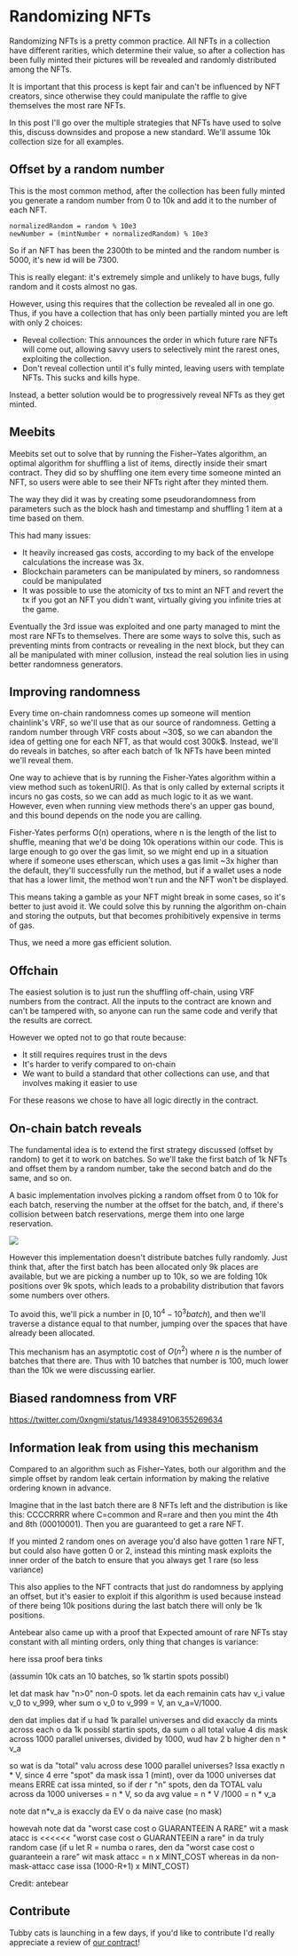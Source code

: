 # Randomizing NFTs

Randomizing NFTs is a pretty common practice. All NFTs in a collection have different rarities, which determine their value, so after a collection has been fully minted their pictures will be revealed and randomly distributed among the NFTs.

It is important that this process is kept fair and can't be influenced by NFT creators, since otherwise they could manipulate the raffle to give themselves the most rare NFTs.

In this post I'll go over the multiple strategies that NFTs have used to solve this, discuss downsides and propose a new standard. We'll assume 10k collection size for all examples.

## Offset by a random number
This is the most common method, after the collection has been fully minted you generate a random number from 0 to 10k and add it to the number of each NFT.
```
normalizedRandom = random % 10e3
newNumber = (mintNumber + normalizedRandom) % 10e3
```

So if an NFT has been the 2300th to be minted and the random number is 5000, it's new id will be 7300.

This is really elegant: it's extremely simple and unlikely to have bugs, fully random and it costs almost no gas.

However, using this requires that the collection be revealed all in one go. Thus, if you have a collection that has only been partially minted you are left with only 2 choices:
- Reveal collection: This announces the order in which future rare NFTs will come out, allowing savvy users to selectively mint the rarest ones, exploiting the collection.
- Don't reveal collection until it's fully minted, leaving users with template NFTs. This sucks and kills hype.

Instead, a better solution would be to progressively reveal NFTs as they get minted.

## Meebits
Meebits set out to solve that by running the Fisher–Yates algorithm, an optimal algorithm for shuffling a list of items, directly inside their smart contract. They did so by shuffling one item every time someone minted an NFT, so users were able to see their NFTs right after they minted them.

The way they did it was by creating some pseudorandomness from parameters such as the block hash and timestamp and shuffling 1 item at a time based on them.

This had many issues:
- It heavily increased gas costs, according to my back of the envelope calculations the increase was 3x.
- Blockchain parameters can be manipulated by miners, so randomness could be manipulated
- It was possible to use the atomicity of txs to mint an NFT and revert the tx if you got an NFT you didn't want, virtually giving you infinite tries at the game.

Eventually the 3rd issue was exploited and one party managed to mint the most rare NFTs to themselves. There are some ways to solve this, such as preventing mints from contracts or revealing in the next block, but they can all be manipulated with miner collusion, instead the real solution lies in using better randomness generators.

## Improving randomness
Every time on-chain randomness comes up someone will mention chainlink's VRF, so we'll use that as our source of randomness. Getting a random number through VRF costs about ~30\$, so we can abandon the idea of getting one for each NFT, as that would cost 300k\$. Instead, we'll do reveals in batches, so after each batch of 1k NFTs have been minted we'll reveal them.

One way to achieve that is by running the Fisher-Yates algorithm within a view method such as tokenURI(). As that is only called by external scripts it incurs no gas costs, so we can add as much logic to it as we want. However, even when running view methods there's an upper gas bound, and this bound depends on the node you are calling.

Fisher-Yates performs O(n) operations, where n is the length of the list to shuffle, meaning that we'd be doing 10k operations within our code. This is large enough to go over the gas limit, so we might end up in a situation where if someone uses etherscan, which uses a gas limit ~3x higher than the default, they'll successfully run the method, but if a wallet uses a node that has a lower limit, the method won't run and the NFT won't be displayed.

This means taking a gamble as your NFT might break in some cases, so it's better to just avoid it. We could solve this by running the algorithm on-chain and storing the outputs, but that becomes prohibitively expensive in terms of gas.

Thus, we need a more gas efficient solution.

## Offchain
The easiest solution is to just run the shuffling off-chain, using VRF numbers from the contract. All the inputs to the contract are known and can't be tampered with, so anyone can run the same code and verify that the results are correct.

However we opted not to go that route because:
- It still requires requires trust in the devs
- It's harder to verify compared to on-chain
- We want to build a standard that other collections can use, and that involves making it easier to use

For these reasons we chose to have all logic directly in the contract.

## On-chain batch reveals
The fundamental idea is to extend the first strategy discussed (offset by random) to get it to work on batches. So we'll take the first batch of 1k NFTs and offset them by a random number, take the second batch and do the same, and so on.

A basic implementation involves picking a random offset from 0 to 10k for each batch, reserving the number at the offset for the batch, and, if there's collision between batch reservations, merge them into one large reservation.

![](https://codimd.s3.shivering-isles.com/demo/uploads/e24435ab42e4287d9369a21ba.png)

However this implementation doesn't distribute batches fully randomly. Just think that, after the first batch has been allocated only 9k places are available, but we are picking a number up to 10k, so we are folding 10k positions over 9k spots, which leads to a probability distribution that favors some numbers over others.

To avoid this, we'll pick a number in $[0, 10^4-10^3batch)$, and then we'll traverse a distance equal to that number, jumping over the spaces that have already been allocated.

This mechanism has an asymptotic cost of $O(n^2)$ where $n$ is the number of batches that there are. Thus with 10 batches that number is 100, much lower than the 10k we were discussing earlier.

## Biased randomness from VRF
https://twitter.com/0xngmi/status/1493849106355269634

## Information leak from using this mechanism
Compared to an algorithm such as Fisher–Yates, both our algorithm and the simple offset by random leak certain information by making the relative ordering known in advance.

Imagine that in the last batch there are 8 NFTs left and the distribution is like this:
CCCCRRRR where C=common and R=rare
and then you mint the 4th and 8th (00010001). Then you are guaranteed to get a rare NFT.

If you minted 2 random ones on average you'd also have gotten 1 rare NFT, but could also have gotten 0 or 2, instead this minting mask exploits the inner order of the batch to ensure that you always get 1 rare (so less variance)

This also applies to the NFT contracts that just do randomness by applying an offset, but it's easier to exploit if this algorithm is used because instead of there being 10k positions during the last batch there will only be 1k positions.

Antebear also came up with a proof that Expected amount of rare NFTs stay constant with all minting orders, only thing that changes is variance:

here issa proof bera tinks

(assumin 10k cats an 10 batches, so 1k startin spots possibl) 

let dat mask hav "n>0" non-0 spots. let da each remainin cats hav v_i value v_0 to v_999, wher sum o v_0 to v_999 = V, an v_a=V/1000.

den dat implies dat if u had 1k parallel universes and did exaccly da mints across each o da 1k possibl startin spots, da sum o all total value 4 dis mask across 1000 parallel universes, divided by 1000, wud hav 2 b higher den n * v_a

so wat is da "total" valu across dese 1000 parallel universes? Issa exactly n * V, since 4 erre "spot" da mask issa 1 (mint), over da 1000 universes dat means ERRE cat issa minted, so if der r "n" spots, den da TOTAL valu across da 1000 universes = n * V, so da avg value = n * V /1000 = n * v_a

note dat n*v_a is exaccly da EV o da naive case (no mask)

howevah note dat da "worst case cost o GUARANTEEIN A RARE" wit a mask atacc is <<<<<< "worst case cost o GUARANTEEIN a rare" in da truly random case
(if u let R = numba o rares, den da "worst case cost o guaranteein a rare" wit mask attacc = n x MINT_COST whereas in da non-mask-attacc case issa (1000-R+1) x MINT_COST) 

Credit: antebear

## Contribute
Tubby cats is launching in a few days, if you'd like to contribute I'd really appreciate a review of [our contract](https://github.com/0xngmi/tubbies/blob/master/contracts/Tubbies.sol#L172)!